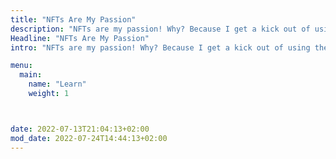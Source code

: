 ```yaml
---
title: "NFTs Are My Passion"
description: "NFTs are my passion! Why? Because I get a kick out of using them. I hope you do too. And here's everything you need to know!"
Headline: "NFTs Are My Passion"
intro: "NFTs are my passion! Why? Because I get a kick out of using them. I hope you do too. And here's everything you need to know!"

menu:
  main:
    name: "Learn"
    weight: 1



date: 2022-07-13T21:04:13+02:00
mod_date: 2022-07-24T14:44:13+02:00
---
```

